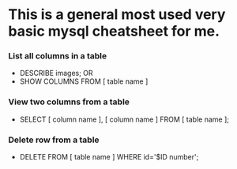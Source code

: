 # This is a general most used very basic mysql cheatsheet for me.


### List all columns in a table
- DESCRIBE images;
OR
- SHOW COLUMNS FROM [ table name ]

### View two columns from a table
- SELECT [ column name ], [ column name ] FROM [ table name ];

### Delete row from a table
- DELETE FROM [ table name ] WHERE id='$ID number';
